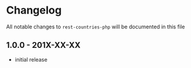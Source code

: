 # Changelog

All notable changes to `rest-countries-php` will be documented in this file

## 1.0.0 - 201X-XX-XX

- initial release
